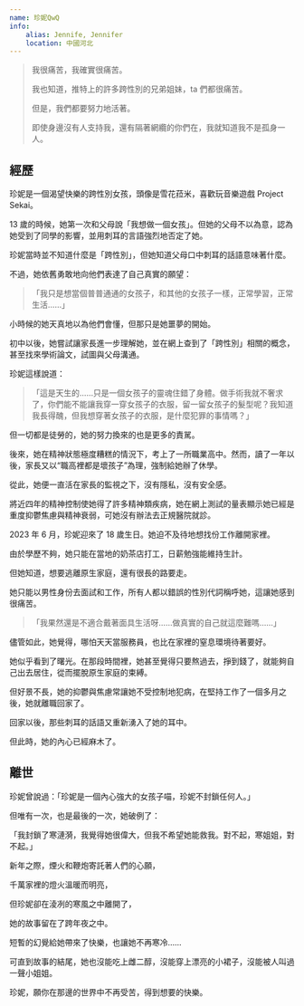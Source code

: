 ```yaml
---
name: 珍妮QwQ
info:
    alias: Jennife, Jennifer
    location: 中國河北
---
```


> 我很痛苦，我確實很痛苦。
> 
> 我也知道，推特上的許多跨性別的兄弟姐妹，ta 們都很痛苦。
> 
> 但是，我們都要努力地活著。
> 
> 即使身邊沒有人支持我，還有隔著網纜的你們在，我就知道我不是孤身一人。

## 經歷

珍妮是一個渴望快樂的跨性別女孩，頭像是雪花菈米，喜歡玩音樂遊戲 Project Sekai。

13 歲的時候，她第一次和父母說「我想做一個女孩」。但她的父母不以為意，認為她受到了同學的影響，並用刺耳的言語強烈地否定了她。

珍妮當時並不知道什麼是「跨性別」，但她知道父母口中刺耳的話語意味著什麼。

不過，她依舊勇敢地向他們表達了自己真實的願望：

> 「我只是想當個普普通通的女孩子，和其他的女孩子一樣，正常學習，正常生活……」

小時候的她天真地以為他們會懂，但那只是她噩夢的開始。

初中以後，她嘗試讓家長進一步理解她，並在網上查到了「跨性別」相關的概念，甚至找來學術論文，試圖與父母溝通。

珍妮這樣說道：

> 「這是天生的……只是一個女孩子的靈魂住錯了身體。做手術我就不奢求了，你們能不能讓我穿一穿女孩子的衣服，留一留女孩子的髮型呢？我知道我長得醜，但我想穿著女孩子的衣服，是什麼犯罪的事情嗎？」

但一切都是徒勞的，她的努力換來的也是更多的責駡。

後來，她在精神狀態極度糟糕的情況下，考上了一所職業高中。然而，讀了一年以後，家長又以“職高裡都是壞孩子”為理，強制給她辦了休學。

從此，她便一直活在家長的監視之下，沒有隱私，沒有安全感。

將近四年的精神控制使她得了許多精神類疾病，她在網上測試的量表顯示她已經是重度抑鬱焦慮與精神衰弱，可她沒有辦法去正規醫院就診。

2023 年 6 月，珍妮迎來了 18 歲生日。她迫不及待地想找份工作離開家裡。

由於學歷不夠，她只能在當地的奶茶店打工，日薪勉強能維持生計。

但她知道，想要逃離原生家庭，還有很長的路要走。

她只能以男性身份去面試和工作，所有人都以錯誤的性別代詞稱呼她，這讓她感到很痛苦。

> 「我果然還是不適合戴著面具生活呀……做真實的自己就這麼難嗎……」

儘管如此，她覺得，哪怕天天當服務員，也比在家裡的窒息環境待著要好。

她似乎看到了曙光。在那段時間裡，她甚至覺得只要熬過去，掙到錢了，就能夠自己出去居住，從而擺脫原生家庭的束縛。

但好景不長，她的抑鬱與焦慮常讓她不受控制地犯病，在堅持工作了一個多月之後，她就離職回家了。

回家以後，那些刺耳的話語又重新湧入了她的耳中。

但此時，她的內心已經麻木了。

## 離世

珍妮曾說過：「珍妮是一個內心強大的女孩子喵，珍妮不封鎖任何人。」

但唯有一次，也是最後的一次，她破例了：

「我封鎖了寒漣漪，我覺得她很偉大，但我不希望她能救我。對不起，寒姐姐，對不起。」

新年之際，煙火和鞭炮寄託著人們的心願，

千萬家裡的燈火溫暖而明亮，

但珍妮卻在淩冽的寒風之中離開了，

她的故事留在了跨年夜之中。

短暫的幻覺給她帶來了快樂，也讓她不再寒冷……

可直到故事的結尾，她也沒能吃上雌二醇，沒能穿上漂亮的小裙子，沒能被人叫過一聲小姐姐。

珍妮，願你在那邊的世界中不再受苦，得到想要的快樂。
